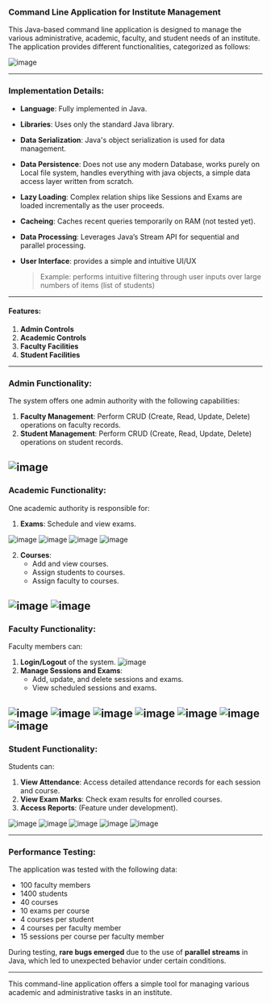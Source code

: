 ### Command Line Application for Institute Management

This Java-based command line application is designed to manage the various administrative, academic, faculty, and student needs of an institute. The application provides different functionalities, categorized as follows:

![image](https://github.com/user-attachments/assets/4ac446fa-b40d-4c2d-8e62-76ba24ee1ea9)

---

### Implementation Details:
- **Language**: Fully implemented in Java.
- **Libraries**: Uses only the standard Java library.
- **Data Serialization**: Java's object serialization is used for data management.
- **Data Persistence**: Does not use any modern Database, works purely on Local file system, handles everything with java objects, a simple data access layer written from scratch.
- **Lazy Loading**: Complex relation ships like Sessions and Exams are loaded incrementally as the user proceeds.
- **Cacheing**: Caches recent queries temporarily on RAM (not tested yet).
- **Data Processing**: Leverages Java’s Stream API for sequential and parallel processing.
- **User Interface**: provides a simple and intuitive UI/UX

     > Example:
     > performs intuitive filtering through user inputs over large numbers of items (list of students)
---

#### Features:
1. **Admin Controls**
2. **Academic Controls**
3. **Faculty Facilities**
4. **Student Facilities**

---

### Admin Functionality:
The system offers one admin authority with the following capabilities:
1. **Faculty Management**: Perform CRUD (Create, Read, Update, Delete) operations on faculty records.
2. **Student Management**: Perform CRUD (Create, Read, Update, Delete) operations on student records.

![image](https://github.com/user-attachments/assets/04715172-666b-48ad-bcec-92b867497bd3)
---

### Academic Functionality:
One academic authority is responsible for:
1. **Exams**: Schedule and view exams.

![image](https://github.com/user-attachments/assets/13fe1e45-1b53-47ce-9c82-de0d7fc82319)
![image](https://github.com/user-attachments/assets/a484f4b8-236f-496e-92e1-66ed4b6b059b)
![image](https://github.com/user-attachments/assets/10ca60e5-471d-49d9-b9c5-df71fe4df0db)
![image](https://github.com/user-attachments/assets/15f12bad-4128-49fd-9574-12de3cacd354)

2. **Courses**:
   - Add and view courses.
   - Assign students to courses.
   - Assign faculty to courses.

![image](https://github.com/user-attachments/assets/b2004059-ed0e-4eea-8293-348b500adab0)
![image](https://github.com/user-attachments/assets/c448eb9e-62ca-4ef4-907e-a5e6303036ac)
---

### Faculty Functionality:
Faculty members can:
1. **Login/Logout** of the system.
![image](https://github.com/user-attachments/assets/e588cd7d-a29a-47ee-9a74-68616f60d3c0)
2. **Manage Sessions and Exams**:
   - Add, update, and delete sessions and exams.
   - View scheduled sessions and exams.

![image](https://github.com/user-attachments/assets/47cab5e1-2e91-4c72-83a6-41f279eb32dc)
![image](https://github.com/user-attachments/assets/8cf6b092-3a97-44ff-8d9b-01eae29832c4)
![image](https://github.com/user-attachments/assets/c1cd8054-0abf-479e-a9bf-d72b637ed277)
![image](https://github.com/user-attachments/assets/06a221b7-8f0e-48e8-86ce-7ca87c1df995)
![image](https://github.com/user-attachments/assets/c342de73-4dfe-4367-8bff-8c61c43f5652)
![image](https://github.com/user-attachments/assets/14736c4e-a5c5-46b1-bfd9-6deea2076a5c)
![image](https://github.com/user-attachments/assets/145f42dd-2038-4008-80b8-3fe763f1f732)
---

### Student Functionality:
Students can:
1. **View Attendance**: Access detailed attendance records for each session and course.
2. **View Exam Marks**: Check exam results for enrolled courses.
3. **Access Reports**: (Feature under development).

![image](https://github.com/user-attachments/assets/df3e576d-8483-42a0-bfad-bbaf42f3e0f6)
![image](https://github.com/user-attachments/assets/f11812d9-1b52-4486-be71-a15938e20b8d)
![image](https://github.com/user-attachments/assets/21e6bc55-786a-4e3f-80a2-06a47f4f7d64)
![image](https://github.com/user-attachments/assets/ec433fd5-91cb-46af-b71a-2db1dfbb038b)
![image](https://github.com/user-attachments/assets/903b4718-5339-4494-a747-b78a393a83e8)

---

### Performance Testing:
The application was tested with the following data:
- 100 faculty members
- 1400 students
- 40 courses
- 10 exams per course
- 4 courses per student
- 4 courses per faculty member
- 15 sessions per course per faculty member

During testing, **rare bugs emerged** due to the use of **parallel streams** in Java, which led to unexpected behavior under certain conditions.

---

This command-line application offers a simple tool for managing various academic and administrative tasks in an institute.
